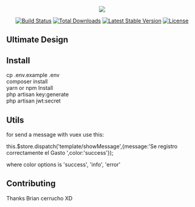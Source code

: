 <p align="center"><img src="https://laravel.com/assets/img/components/logo-laravel.svg"></p>

<p align="center">
<a href="https://travis-ci.org/laravel/framework"><img src="https://travis-ci.org/laravel/framework.svg" alt="Build Status"></a>
<a href="https://packagist.org/packages/laravel/framework"><img src="https://poser.pugx.org/laravel/framework/d/total.svg" alt="Total Downloads"></a>
<a href="https://packagist.org/packages/laravel/framework"><img src="https://poser.pugx.org/laravel/framework/v/stable.svg" alt="Latest Stable Version"></a>
<a href="https://packagist.org/packages/laravel/framework"><img src="https://poser.pugx.org/laravel/framework/license.svg" alt="License"></a>
</p>

## Ultimate Design


## Install

cp .env.example .env  
composer install   
yarn or npm Install  
php artisan key:generate  
php artisan jwt:secret  
## Utils
for send a message with vuex use this:

this.$store.dispatch('template/showMessage',{message:'Se registro correctamente el Gasto ',color:'success'});

where color options is 'success', 'info', 'error'

## Contributing

Thanks Brian cerrucho XD

